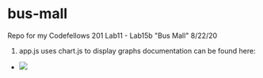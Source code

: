 # bus-mall
Repo for my Codefellows 201 Lab11 - Lab15b "Bus Mall" 8/22/20

1. app.js uses chart.js to display graphs documentation can be found here:
  + [![](https://data.jsdelivr.com/v1/package/npm/chart.js/badge)](https://www.jsdelivr.com/package/npm/chart.js)
